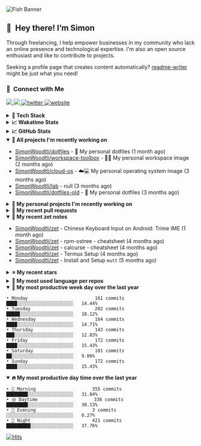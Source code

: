 ![Fish Banner](assets/fish.webp)

## 👋 &nbsp;Hey there! I’m Simon

Through freelancing, I help empower businesses in my community who lack
an online presence and technological expertise. I'm also an open source
enthusiast and like to contribute to projects.

Seeking a profile page that creates content automatically?
[readme-writer] might be just what you need!

### 🤝 &nbsp;Connect with Me

<div align="left">
<a href="https://linkedin.com/in/simonwoodtli" target="_blank">
<img src="https://img.shields.io/badge/linkedin-1E77B5?style=for-the-badge&logo=linkedin&logoColor=white alt=linkedin" />
</a>
<a href="https://github.com/simonwoodtli" target="_blank">
<img src="https://img.shields.io/badge/github-24292E?style=for-the-badge&logo=github&logoColor=white alt=github" />
</a>
<a href="https://twitter.com/simonwoodtlidev" target="_blank">
<img src="https://img.shields.io/badge/twitter-26a7de?style=for-the-badge&logo=twitter&logoColor=white" alt="twitter"/>
</a>
<a href="https://simonwoodtli.com" target="_blank">
<img src="https://img.shields.io/badge/website-E2925F?style=for-the-badge&logo=google-chrome&logoColor=white" alt="website"/>
</a>
</div>
<br/>


<details>
  <summary><b>🧰 Tech Stack</b></summary>
  <div align="center">

  ![JavaScript](https://img.shields.io/badge/-JavaScript-333333?style=flat&logo=javascript)&nbsp;
  ![HTML](https://img.shields.io/badge/-HTML-333333?style=flat&logo=HTML5)&nbsp;
  ![CSS](https://img.shields.io/badge/-CSS-333333?style=flat&logo=CSS3&logoColor=1572B6)&nbsp;
  ![Shell](https://img.shields.io/badge/-Bash-333333?style=flat&logo=shell)&nbsp;
  ![Python](https://img.shields.io/badge/-Python-333333?style=flat&logo=python)&nbsp;
  ![Go](https://img.shields.io/badge/-Go-333333?style=flat&logo=go)&nbsp;
  ![PostgreSQL](https://img.shields.io/badge/-PostgreSQL-333333?style=flat&logo=postgresql)&nbsp;
  ![MongoDB](https://img.shields.io/badge/-MongoDB-333333?style=flat&logo=mongodb)
  ![Node.js](https://img.shields.io/badge/-Node.js-333333?style=flat&logo=node.js)&nbsp;
  ![Bootstrap](https://img.shields.io/badge/-Bootstrap-333333?style=flat&logo=bootstrap&logoColor=563D7C)&nbsp;
  ![Git](https://img.shields.io/badge/-Git-333333?style=flat&logo=git)&nbsp;
  ![GitHub Actions](https://img.shields.io/badge/-GitHub%20Actions-333333?style=flat&logo=github)&nbsp;
  ![Docker](https://img.shields.io/badge/-Docker-333333?style=flat&logo=docker)&nbsp;
  ![Markdown](https://img.shields.io/badge/-Markdown-333333?style=flat&logo=markdown)&nbsp;
  ![Vim](https://img.shields.io/badge/-Vim-333333?style=flat&logo=vim)&nbsp;
  ![Linux](https://img.shields.io/badge/-Linux-333333?style=flat&logo=linux)&nbsp;
  </div>
</details>

<details>
  <summary><b>📈 Wakatime Stats</b></summary>
  <p align="center"><a href="https://wakatime.com/@SimonWoodtli">
  <img align="center" width="400" height="300" src="https://wakatime.com/share/@SimonWoodtli/7761bcef-e104-47d9-912a-dfd6bf08868b.svg" />
  </a>
  <a href="https://wakatime.com/@SimonWoodtli">
  <img align="center" width="400" height="300" src="https://wakatime.com/share/@SimonWoodtli/341953df-6a40-47b7-8220-ace4eabe0a17.svg" />
  </a></p>

  <h4><b>💬 I've been working with the following languages over the last 7 days</b></h4>

```
• No Data found                                                 
```

  <h4>👷 I've been working on the following projects over the last 7 days</h4>

```
• Unknown Project                10 mins                        █████████████████████████   100%
```

  <h4><b>🛠️ I've been working with the following editors over the last 7 days</b></h4>

```
• No Data found                                                 
```

  <h4><b>💻 I've been working with the following operating systems over the last 7 days</b></h4>

```
• No Data found                                                 
```

</details>

<details>
  <summary><b>📈 GitHub Stats</b></summary>
  <div align="center"><a href="https://github.com/anuraghazra/github-readme-stats"><img
  src="https://github-readme-stats.vercel.app/api?username=simonwoodtli&show_icons=true&locale=en&theme=gruvbox"
  align="center" width="40%" height="20%"/></a>
  <a href="https://github-readme-streak-stats.herokuapp.com/"><img src="https://github-readme-streak-stats.herokuapp.com/?user=simonwoodtli&theme=gruvbox"
  align="center" width="40%" height="20%"/></a>
  </div>
</details>

<details open="">
  <summary><b>👷 All projects I'm recently working on</b></summary>

* [SimonWoodtli/dotfiles](https://github.com/SimonWoodtli/dotfiles) - 🏡 My personal dotfiles (1 month ago)
* [SimonWoodtli/workspace-toolbox](https://github.com/SimonWoodtli/workspace-toolbox) - 🤖🐳 My personal workspace image (2 months ago)
* [SimonWoodtli/cloud-os](https://github.com/SimonWoodtli/cloud-os) - ☁️💻 My personal operating system image (3 months ago)
* [SimonWoodtli/lab](https://github.com/SimonWoodtli/lab) - null (3 months ago)
* [SimonWoodtli/dotfiles-old](https://github.com/SimonWoodtli/dotfiles-old) - 🏡 My personal dotfiles (3 months ago)

</details>
<details>
  <summary><b>🌱 My personal projects I'm recently working on</b></summary>

* [SimonWoodtli/dotfiles](https://github.com/SimonWoodtli/dotfiles) - 🏡 My personal dotfiles (1 month ago)
* [SimonWoodtli/workspace-toolbox](https://github.com/SimonWoodtli/workspace-toolbox) - 🤖🐳 My personal workspace image (2 months ago)
* [SimonWoodtli/cloud-os](https://github.com/SimonWoodtli/cloud-os) - ☁️💻 My personal operating system image (3 months ago)
* [SimonWoodtli/lab](https://github.com/SimonWoodtli/lab) - null (3 months ago)
* [SimonWoodtli/dotfiles-old](https://github.com/SimonWoodtli/dotfiles-old) - 🏡 My personal dotfiles (3 months ago)

</details>
<details>
  <summary><b>🔨 My recent pull requests</b></summary>

* [feat: add wireguard-generate-keys script](https://github.com/SimonWoodtli/dotfiles-old/pull/14) on [SimonWoodtli/dotfiles-old](https://github.com/SimonWoodtli/dotfiles-old) (10 months ago)
* [feat: add video-to-gif script](https://github.com/SimonWoodtli/dotfiles-old/pull/13) on [SimonWoodtli/dotfiles-old](https://github.com/SimonWoodtli/dotfiles-old) (10 months ago)
* [feat: add spoof-mac-linux script](https://github.com/SimonWoodtli/dotfiles-old/pull/12) on [SimonWoodtli/dotfiles-old](https://github.com/SimonWoodtli/dotfiles-old) (10 months ago)
* [feat: add sp-tmux script](https://github.com/SimonWoodtli/dotfiles-old/pull/11) on [SimonWoodtli/dotfiles-old](https://github.com/SimonWoodtli/dotfiles-old) (10 months ago)
* [feat: add sp script](https://github.com/SimonWoodtli/dotfiles-old/pull/10) on [SimonWoodtli/dotfiles-old](https://github.com/SimonWoodtli/dotfiles-old) (10 months ago)

</details>
<details open="">
  <summary><b>📝 My recent zet notes</b></summary>

* [SimonWoodtli/zet](https://github.com/SimonWoodtli/zet/tree/d442487a83af583abd23719912a1c1f7496cff33/20230620172505) - Chinese Keyboard Input on Android: Trime IME (1 month ago)
* [SimonWoodtli/zet](https://github.com/SimonWoodtli/zet/tree/3d9625f8bc632c595fa8b28b6f6f09026dd9eec2/20230418171555) - rpm-ostree - cheatsheet (4 months ago)
* [SimonWoodtli/zet](https://github.com/SimonWoodtli/zet/tree/ac39e3c3413746ceaca835b27435b1307b8ece5a/20230405141750) - calcurse - cheatsheet (4 months ago)
* [SimonWoodtli/zet](https://github.com/SimonWoodtli/zet/tree/048ec158f111c6e045c75a30f62ef4ab1aee72f4/20230402010650) - Termux Setup (4 months ago)
* [SimonWoodtli/zet](https://github.com/SimonWoodtli/zet/tree/922c07ce713a428d56ac4af1b8c8572533e26066/20230317140539) - Install and Setup `mutt` (5 months ago)

</details>
<details>
  <summary><b>⭐ My recent stars</b></summary>

* [rustdesk/rustdesk](https://github.com/rustdesk/rustdesk) - Virtual / remote desktop infrastructure for everyone! Open source TeamViewer / Citrix alternative. (3 months ago)
* [essembeh/gnome-extensions-cli](https://github.com/essembeh/gnome-extensions-cli) - Command line tool to manage your Gnome Shell extensions (3 months ago)
* [tmux/tmux](https://github.com/tmux/tmux) - tmux source code (3 months ago)
* [lm-sys/FastChat](https://github.com/lm-sys/FastChat) - An open platform for training, serving, and evaluating large language models. Release repo for Vicuna and Chatbot Arena. (4 months ago)
* [getsops/sops](https://github.com/getsops/sops) - Simple and flexible tool for managing secrets (5 months ago)

</details>
<details>
  <summary><b>💬 My most used language per repos</b></summary>

```
• Shell                          11 repos                       ████████████████░░░░░░░░░   64.71%
• JavaScript                     1 repo                         █░░░░░░░░░░░░░░░░░░░░░░░░   5.88%
• CSS                            3 repos                        ████░░░░░░░░░░░░░░░░░░░░░   17.65%
• Nix                            1 repo                         █░░░░░░░░░░░░░░░░░░░░░░░░   5.88%
• HTML                           1 repo                         █░░░░░░░░░░░░░░░░░░░░░░░░   5.88%
```

</details>
<details open="">
  <summary><b>📆 My most productive week day over the last year</b></summary>

```
• Monday                         161 commits                    ████░░░░░░░░░░░░░░░░░░░░░   14.44%
• Tuesday                        202 commits                    █████░░░░░░░░░░░░░░░░░░░░   18.12%
• Wednesday                      164 commits                    ████░░░░░░░░░░░░░░░░░░░░░   14.71%
• Thursday                       143 commits                    ███░░░░░░░░░░░░░░░░░░░░░░   12.83%
• Friday                         172 commits                    ████░░░░░░░░░░░░░░░░░░░░░   15.43%
• Saturday                       101 commits                    ██░░░░░░░░░░░░░░░░░░░░░░░   9.06%
• Sunday                         172 commits                    ████░░░░░░░░░░░░░░░░░░░░░   15.43%
```

</details>
<details open="">
  <summary><b>🔥 My most productive day time over the last year</b></summary>

```
• 🌅 Morning                     355 commits                    ████████░░░░░░░░░░░░░░░░░   31.84%
• 🌞 Daytime                     336 commits                    ████████░░░░░░░░░░░░░░░░░   30.13%
• 🌇 Evening                     3 commits                      ░░░░░░░░░░░░░░░░░░░░░░░░░   0.27%
• 🌃 Night                       421 commits                    █████████░░░░░░░░░░░░░░░░   37.76%
```

</details>

[![Hits](https://hits.seeyoufarm.com/api/count/incr/badge.svg?url=https%3A%2F%2Fgithub.com%2Fsimonwoodtli&count_bg=%23689D6A&title_bg=%23282828&icon=&icon_color=%23E7E7E7&title=views+%28today+%2F+total%29&edge_flat=false)](https://hits.seeyoufarm.com)

[readme-writer]: <https://github.com/SimonWoodtli/readme-writer>

